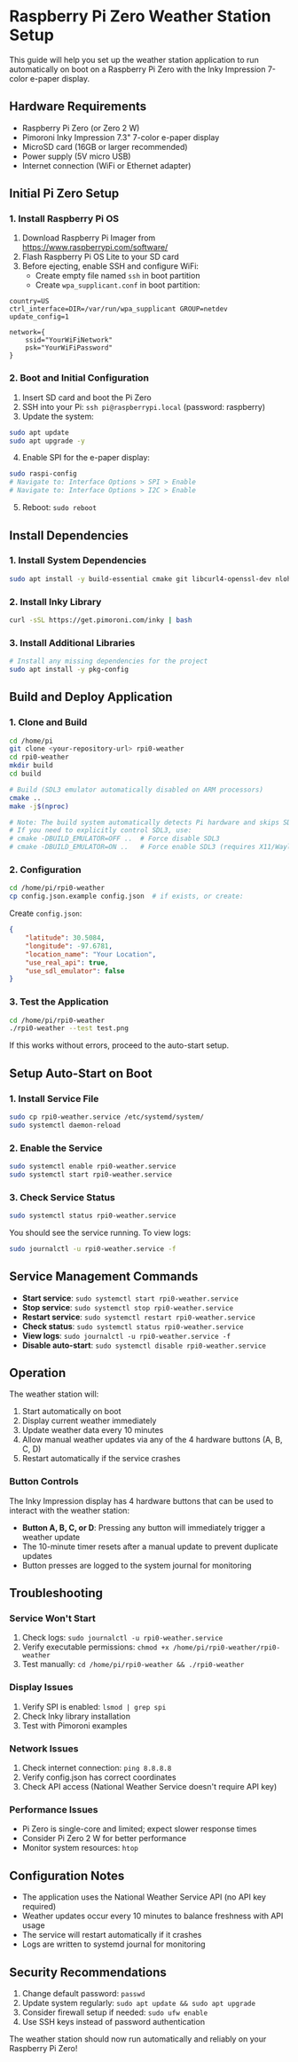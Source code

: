 # Raspberry Pi Zero Weather Station Setup

This guide will help you set up the weather station application to run automatically on boot on a Raspberry Pi Zero with the Inky Impression 7-color e-paper display.

## Hardware Requirements

- Raspberry Pi Zero (or Zero 2 W)
- Pimoroni Inky Impression 7.3" 7-color e-paper display
- MicroSD card (16GB or larger recommended)
- Power supply (5V micro USB)
- Internet connection (WiFi or Ethernet adapter)

## Initial Pi Zero Setup

### 1. Install Raspberry Pi OS

1. Download Raspberry Pi Imager from https://www.raspberrypi.com/software/
2. Flash Raspberry Pi OS Lite to your SD card
3. Before ejecting, enable SSH and configure WiFi:
   - Create empty file named `ssh` in boot partition
   - Create `wpa_supplicant.conf` in boot partition:
```
country=US
ctrl_interface=DIR=/var/run/wpa_supplicant GROUP=netdev
update_config=1

network={
    ssid="YourWiFiNetwork"
    psk="YourWiFiPassword"
}
```

### 2. Boot and Initial Configuration

1. Insert SD card and boot the Pi Zero
2. SSH into your Pi: `ssh pi@raspberrypi.local` (password: raspberry)
3. Update the system:
```bash
sudo apt update
sudo apt upgrade -y
```

4. Enable SPI for the e-paper display:
```bash
sudo raspi-config
# Navigate to: Interface Options > SPI > Enable
# Navigate to: Interface Options > I2C > Enable
```

5. Reboot: `sudo reboot`

## Install Dependencies

### 1. Install System Dependencies
```bash
sudo apt install -y build-essential cmake git libcurl4-openssl-dev nlohmann-json3-dev
```

### 2. Install Inky Library
```bash
curl -sSL https://get.pimoroni.com/inky | bash
```

### 3. Install Additional Libraries
```bash
# Install any missing dependencies for the project
sudo apt install -y pkg-config
```

## Build and Deploy Application

### 1. Clone and Build
```bash
cd /home/pi
git clone <your-repository-url> rpi0-weather
cd rpi0-weather
mkdir build
cd build

# Build (SDL3 emulator automatically disabled on ARM processors)
cmake ..
make -j$(nproc)

# Note: The build system automatically detects Pi hardware and skips SDL3
# If you need to explicitly control SDL3, use:
# cmake -DBUILD_EMULATOR=OFF ..  # Force disable SDL3
# cmake -DBUILD_EMULATOR=ON ..   # Force enable SDL3 (requires X11/Wayland packages)
```

### 2. Configuration
```bash
cd /home/pi/rpi0-weather
cp config.json.example config.json  # if exists, or create:
```

Create `config.json`:
```json
{
    "latitude": 30.5084,
    "longitude": -97.6781,
    "location_name": "Your Location",
    "use_real_api": true,
    "use_sdl_emulator": false
}
```

### 3. Test the Application
```bash
cd /home/pi/rpi0-weather
./rpi0-weather --test test.png
```

If this works without errors, proceed to the auto-start setup.

## Setup Auto-Start on Boot

### 1. Install Service File
```bash
sudo cp rpi0-weather.service /etc/systemd/system/
sudo systemctl daemon-reload
```

### 2. Enable the Service
```bash
sudo systemctl enable rpi0-weather.service
sudo systemctl start rpi0-weather.service
```

### 3. Check Service Status
```bash
sudo systemctl status rpi0-weather.service
```

You should see the service running. To view logs:
```bash
sudo journalctl -u rpi0-weather.service -f
```

## Service Management Commands

- **Start service**: `sudo systemctl start rpi0-weather.service`
- **Stop service**: `sudo systemctl stop rpi0-weather.service`
- **Restart service**: `sudo systemctl restart rpi0-weather.service`
- **Check status**: `sudo systemctl status rpi0-weather.service`
- **View logs**: `sudo journalctl -u rpi0-weather.service -f`
- **Disable auto-start**: `sudo systemctl disable rpi0-weather.service`

## Operation

The weather station will:
1. Start automatically on boot
2. Display current weather immediately
3. Update weather data every 10 minutes
4. Allow manual weather updates via any of the 4 hardware buttons (A, B, C, D)
5. Restart automatically if the service crashes

### Button Controls

The Inky Impression display has 4 hardware buttons that can be used to interact with the weather station:
- **Button A, B, C, or D**: Pressing any button will immediately trigger a weather update
- The 10-minute timer resets after a manual update to prevent duplicate updates
- Button presses are logged to the system journal for monitoring

## Troubleshooting

### Service Won't Start
1. Check logs: `sudo journalctl -u rpi0-weather.service`
2. Verify executable permissions: `chmod +x /home/pi/rpi0-weather/rpi0-weather`
3. Test manually: `cd /home/pi/rpi0-weather && ./rpi0-weather`

### Display Issues
1. Verify SPI is enabled: `lsmod | grep spi`
2. Check Inky library installation
3. Test with Pimoroni examples

### Network Issues
1. Check internet connection: `ping 8.8.8.8`
2. Verify config.json has correct coordinates
3. Check API access (National Weather Service doesn't require API key)

### Performance Issues
- Pi Zero is single-core and limited; expect slower response times
- Consider Pi Zero 2 W for better performance
- Monitor system resources: `htop`

## Configuration Notes

- The application uses the National Weather Service API (no API key required)
- Weather updates occur every 10 minutes to balance freshness with API usage
- The service will restart automatically if it crashes
- Logs are written to systemd journal for monitoring

## Security Recommendations

1. Change default password: `passwd`
2. Update system regularly: `sudo apt update && sudo apt upgrade`
3. Consider firewall setup if needed: `sudo ufw enable`
4. Use SSH keys instead of password authentication

The weather station should now run automatically and reliably on your Raspberry Pi Zero!